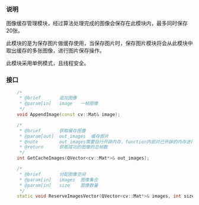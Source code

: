 ### 说明

图像缓存管理模块，经过算法处理完成的图像会保存在此模块内，最多同时保存20张。

此模块的是为保存图片做缓存使用，当保存图片时，保存图片模块将会从此模块中取出缓存的多张图像，进行图片保存操作。

此模块采用单例模式，且线程安全。

### 接口

```c++
	/*
	 * @brief		追加图像
	 * @param[in]	image	一帧图像
	 */
	void AppendImage(const cv::Mat& image);

	/*
	 * @brief		获取缓存图像
	 * @param[out]	out_images	缓存图片
	 * @note		out_images需要自行开辟内存，function内部对已开辟的内存进行深拷贝
	 * @return		获取成功的图像的总帧数
	 */
	int GetCacheImages(QVector<cv::Mat*>& out_images);

	/*
	 * @brief		分配图像空间
	 * @param[in]	images	图像集合
	 * @param[in]	size	图像数量
	 */
	static void ReserveImagesVector(QVector<cv::Mat*>& images, int size);
```

